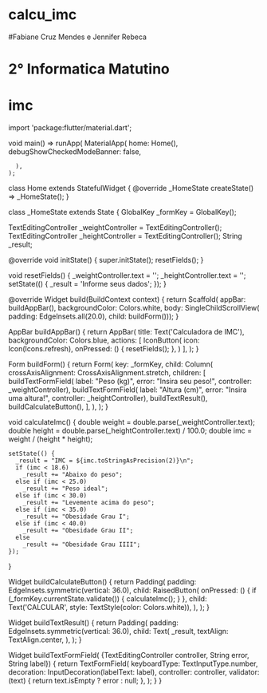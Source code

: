 # calcu_imc

#Fabiane Cruz Mendes e Jennifer Rebeca
# 2° Informatica Matutino 
# imc

import 'package:flutter/material.dart';

void main() => runApp(
      MaterialApp(
        home: Home(),
        debugShowCheckedModeBanner: false,
        
      ),
    );

class Home extends StatefulWidget {
  @override
  _HomeState createState() => _HomeState();
}

class _HomeState extends State<Home> {
  GlobalKey<FormState> _formKey = GlobalKey<FormState>();

  TextEditingController _weightController = TextEditingController();
  TextEditingController _heightController = TextEditingController();
  String _result;

  @override
  void initState() {
    super.initState();
    resetFields();
  }

  void resetFields() {
    _weightController.text = '';
    _heightController.text = '';
    setState(() {
      _result = 'Informe seus dados';
    });
  }

  @override
  Widget build(BuildContext context) {
    return Scaffold(
        appBar: buildAppBar(),
        backgroundColor: Colors.white,
        body: SingleChildScrollView(
            padding: EdgeInsets.all(20.0), child: buildForm()));
  }

  AppBar buildAppBar() {
    return AppBar(
      title: Text('Calculadora de IMC'),
      backgroundColor: Colors.blue,
      actions: <Widget>[
        IconButton(
          icon: Icon(Icons.refresh),
          onPressed: () {
            resetFields();
          },
        )
      ],
    );
  }

  Form buildForm() {
    return Form(
      key: _formKey,
      child: Column(
        crossAxisAlignment: CrossAxisAlignment.stretch,
        children: <Widget>[
          buildTextFormField(
              label: "Peso (kg)",
              error: "Insira seu peso!",
              controller: _weightController),
          buildTextFormField(
              label: "Altura (cm)",
              error: "Insira uma altura!",
              controller: _heightController),
          buildTextResult(),
          buildCalculateButton(),
        ],
      ),
    );
  }

  void calculateImc() {
    double weight = double.parse(_weightController.text);
    double height = double.parse(_heightController.text) / 100.0;
    double imc = weight / (height * height);

    setState(() {
      _result = "IMC = ${imc.toStringAsPrecision(2)}\n";
      if (imc < 18.6)
        _result += "Abaixo do peso";
      else if (imc < 25.0)
        _result += "Peso ideal";
      else if (imc < 30.0)
        _result += "Levemente acima do peso";
      else if (imc < 35.0)
        _result += "Obesidade Grau I";
      else if (imc < 40.0)
        _result += "Obesidade Grau II";
      else
        _result += "Obesidade Grau IIII";
    });
  }

  Widget buildCalculateButton() {
    return Padding(
      padding: EdgeInsets.symmetric(vertical: 36.0),
      child: RaisedButton(
        onPressed: () {
          if (_formKey.currentState.validate()) {
            calculateImc();
          }
        },
        child: Text('CALCULAR', style: TextStyle(color: Colors.white)),
      ),
    );
  }

  Widget buildTextResult() {
    return Padding(
      padding: EdgeInsets.symmetric(vertical: 36.0),
      child: Text(
        _result,
        textAlign: TextAlign.center,
      ),
    );
  }

  Widget buildTextFormField(
      {TextEditingController controller, String error, String label}) {
    return TextFormField(
      keyboardType: TextInputType.number,
      decoration: InputDecoration(labelText: label),
      controller: controller,
      validator: (text) {
        return text.isEmpty ? error : null;
      },
    );
  }
}
